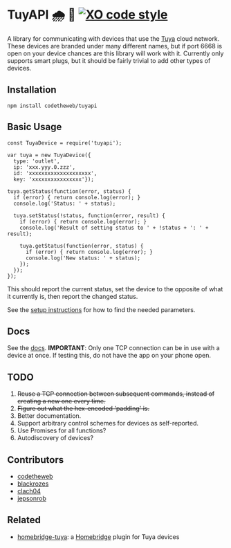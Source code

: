 # TuyAPI 🌧 🔌 [![XO code style](https://img.shields.io/badge/code_style-XO-5ed9c7.svg)](https://github.com/sindresorhus/xo)

A library for communicating with devices that use the [Tuya](http://tuya.com) cloud network. These devices are branded under many different names, but if port 6668 is open on your device chances are this library will work with it.
Currently only supports smart plugs, but it should be fairly trivial to add other types of devices.

## Installation

  `npm install codetheweb/tuyapi`

## Basic Usage

    const TuyaDevice = require('tuyapi');

    var tuya = new TuyaDevice({
      type: 'outlet',
      ip: 'xxx.yyy.0.zzz',
      id: 'xxxxxxxxxxxxxxxxxxxx',
      key: 'xxxxxxxxxxxxxxxx'});

    tuya.getStatus(function(error, status) {
      if (error) { return console.log(error); }
      console.log('Status: ' + status);

      tuya.setStatus(!status, function(error, result) {
        if (error) { return console.log(error); }
        console.log('Result of setting status to ' + !status + ': ' + result);

        tuya.getStatus(function(error, status) {
          if (error) { return console.log(error); }
          console.log('New status: ' + status);
        });
      });
    });

This should report the current status, set the device to the opposite of what it currently is, then report the changed status.

See the [setup instructions](docs/SETUP.md) for how to find the needed parameters.

## Docs

See the [docs](docs/API.md).
**IMPORTANT**: Only one TCP connection can be in use with a device at once. If testing this, do not have the app on your phone open.

## TODO

1.  ~~Reuse a TCP connection between subsequent commands, instead of creating a new one every time.~~
2.  ~~Figure out what the hex-encoded 'padding' is.~~
3.  Better documentation.
4.  Support arbitrary control schemes for devices as self-reported.
5.  Use Promises for all functions?
6.  Autodiscovery of devices?

## Contributors

-   [codetheweb](https://github.com/codetheweb)
-   [blackrozes](https://github.com/blackrozes)
-   [clach04](https://github.com/clach04)
-   [jepsonrob](https://github.com/jepsonrob)

## Related

-   [homebridge-tuya](https://github.com/codetheweb/homebridge-tuya-outlet): a [Homebridge](https://github.com/nfarina/homebridge) plugin for Tuya devices
